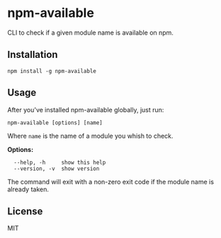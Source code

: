 # npm-available

CLI to check if a given module name is available on npm.

## Installation

```
npm install -g npm-available
```

## Usage

After you've installed npm-available globally, just run:

```
npm-available [options] [name]
```

Where `name` is the name of a module you whish to check.

**Options:**

```
  --help, -h     show this help
  --version, -v  show version
```

The command will exit with a non-zero exit code if the module name is
already taken.

## License

MIT
